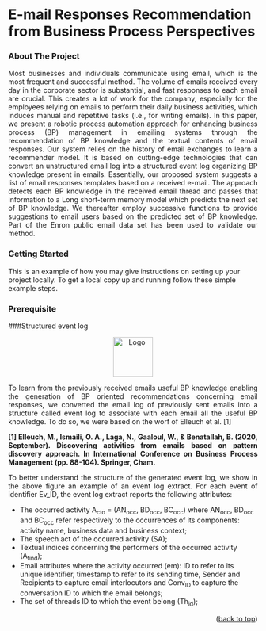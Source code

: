 
<h1 align="left">E-mail Responses Recommendation from Business Process Perspectives</h1>

### About The Project
<p align="justify">Most businesses and individuals communicate using email, which is the most frequent and successful method. The volume of emails received every day in the corporate sector is substantial, and fast responses to each email are crucial. This creates a lot of work for the company, especially for the employees relying on emails to perform their daily business activities, which induces manual and repetitive tasks (i.e., for writing emails). In this paper, we present a robotic process automation approach for enhancing business process (BP) management in emailing systems through the recommendation of BP knowledge and the textual contents of email responses. Our system relies on the history of email exchanges to learn a recommender model. It is based on cutting-edge technologies that can convert an unstructured email log into a structured event log organizing BP knowledge present in emails. Essentially, our proposed system suggests a list of email responses templates based on a received e-mail. The approach detects each BP knowledge in the received email thread and passes that information to a Long short-term memory model which predicts the next set of BP knowledge. We thereafter employ successive functions to provide suggestions to email users based on the predicted set of BP knowledge. Part of the Enron public email data set has been used to validate our method.</p>

### Getting Started
This is an example of how you may give instructions on setting up your project locally.
To get a local copy up and running follow these simple example steps.

### Prerequisite
###Structured event log

<div align="center">
  <a href="https://github.com/github_username/repo_name">
    <img src="images/logo.png" alt="Logo" width="80" height="80">
  </a></div>

<p align="justify">To learn from the previously received emails useful BP knowledge enabling the generation of BP oriented recommendations concerning email responses, we converted the email log of previously sent emails into a structure called event log to associate with each email all the useful BP knowledge. To do so, we were based on the worf of Elleuch et al. [1] </p>
  
 <p align="justify"> <strong> [1] Elleuch, M., Ismaili, O. A., Laga, N., Gaaloul, W., & Benatallah, B. (2020, September). Discovering activities from emails based on pattern discovery approach. In International Conference on Business Process Management (pp. 88-104). Springer, Cham.</strong></p>
 
 
<p align="justify">To better understand the structure of the generated event log, we show in the above figure an example of an event log extract. For each event of identifier Ev_ID, the event log extract reports the following attributes:</p>

<ul>
  <li>The occurred activity A<sub>cto</sub> = (AN<sub>occ</sub>, BD<sub>occ</sub>, BC<sub>occ</sub>) where AN<sub>occ</sub>, BD<sub>occ</sub> and BC<sub>occ</sub> refer respectively to the occurrences of its components: activity name, business data and business context;</li>
  <li>The speech act of the occurred activity (SA);</li>
  <li>Textual indices concerning the performers of the occurred activity (A<sub>tind</sub>);</li>
  <li>Email attributes where the activity occurred (em): ID to refer to its unique identifier, timestamp to refer to its sending time, Sender and Recipients to capture email interlocutors and Conv<sub>ID</sub> to capture the conversation ID to which the email belongs;</li>
  <li>The set of threads ID to which the event belong (Th<sub>id</sub>);</li>
</ul>



<p align="right">(<a href="#top">back to top</a>)</p>


